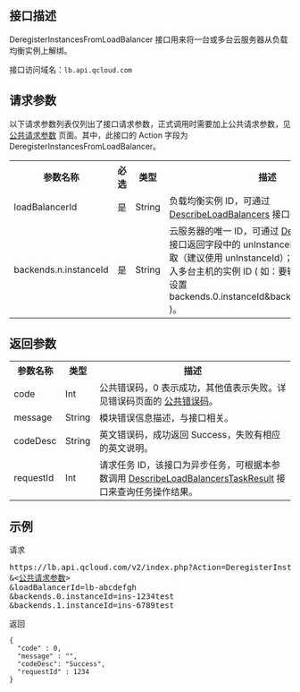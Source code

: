 ## 接口描述

DeregisterInstancesFromLoadBalancer 接口用来将一台或多台云服务器从负载均衡实例上解绑。
 
接口访问域名：`lb.api.qcloud.com`

## 请求参数
以下请求参数列表仅列出了接口请求参数，正式调用时需要加上公共请求参数，见 [公共请求参数](http://tcecqpoc.fsphere.cn/document/api/214/4183) 页面。其中，此接口的 Action 字段为 DeregisterInstancesFromLoadBalancer。
	 
 
<table class="t"><tbody><tr>
<th><b>参数名称</b></th>
<th><b>必选</b></th>
<th><b>类型</b></th>
<th><b>描述</b></th>
<tr>
<td> loadBalancerId
<td> 是
<td> String
<td>  负载均衡实例 ID，可通过 <a href="http://tcecqpoc.fsphere.cn/document/api/214/1261" title="DescribeLoadBalancers">DescribeLoadBalancers</a> 接口查询。
<tr>
<td> backends.n.instanceId
<td> 是
<td> String
<td> 云服务器的唯一 ID，可通过 <a href="http://tcecqpoc.fsphere.cn/doc/api/229/%E6%9F%A5%E7%9C%8B%E5%AE%9E%E4%BE%8B%E5%88%97%E8%A1%A8" title="DescribeInstances">DescribeInstances</a>  接口返回字段中的 unInstanceId、instanceId 获取（建议使用 unInstanceId）；此接口支持同时输入多台主机的实例 ID ( 如：要输入两台主机，则设置 backends.0.instanceId&backends.1.instanceId )。
</tbody></table>

 

##  返回参数
 
<table class="t"><tbody><tr>
<th><b>参数名称</b></th>
<th><b>类型</b></th>
<th><b>描述</b></th>
<tr>
<td> code
<td> Int
<td> 公共错误码，0 表示成功，其他值表示失败。详见错误码页面的 <a href="http://tcecqpoc.fsphere.cn/doc/api/244/%E9%94%99%E8%AF%AF%E7%A0%81#1.E3.80.81.E5.85.AC.E5.85.B1.E9.94.99.E8.AF.AF.E7.A0.81" title="公共错误码">公共错误码</a>。
<tr>
<td> message
<td> String
<td>  模块错误信息描述，与接口相关。
<tr>
<td> codeDesc
<td> String
<td>  英文错误码，成功返回 Success，失败有相应的英文说明。
<tr>
<td> requestId
<td> Int
<td>  请求任务 ID，该接口为异步任务，可根据本参数调用 
<a href="http://tcecqpoc.fsphere.cn/document/api/214/4007">DescribeLoadBalancersTaskResult</a> 接口来查询任务操作结果。
</tbody></table>

 

## 示例
 
请求
<pre>
https://lb.api.qcloud.com/v2/index.php?Action=DeregisterInstancesFromLoadBalancer
&<<a href="http://tcecqpoc.fsphere.cn/doc/api/229/6976">公共请求参数</a>>
&loadBalancerId=lb-abcdefgh
&backends.0.instanceId=ins-1234test
&backends.1.instanceId=ins-6789test
</pre>
返回
```
{
  "code" : 0,
  "message" : "",
  "codeDesc": "Success",
  "requestId" : 1234
}
```



